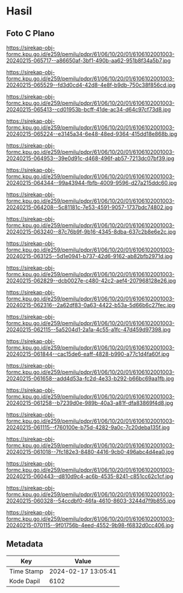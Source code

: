 # Hasil

## Foto C Plano

https://sirekap-obj-formc.kpu.go.id/e259/pemilu/pdpr/61/06/10/20/01/6106102001003-20240215-065717--a86650af-3bf1-490b-aa62-951b8f34a5b7.jpg

https://sirekap-obj-formc.kpu.go.id/e259/pemilu/pdpr/61/06/10/20/01/6106102001003-20240215-065529--fd3d0cd4-42d8-4e8f-b9db-750c38f856cd.jpg

https://sirekap-obj-formc.kpu.go.id/e259/pemilu/pdpr/61/06/10/20/01/6106102001003-20240215-065413--cd01953b-bcff-41de-ac34-d64c97cf73d8.jpg

https://sirekap-obj-formc.kpu.go.id/e259/pemilu/pdpr/61/06/10/20/01/6106102001003-20240215-065224--e3145a34-6e48-48ed-9364-415dd18e868b.jpg

https://sirekap-obj-formc.kpu.go.id/e259/pemilu/pdpr/61/06/10/20/01/6106102001003-20240215-064953--39e0d91c-d468-496f-ab57-7213dc07bf39.jpg

https://sirekap-obj-formc.kpu.go.id/e259/pemilu/pdpr/61/06/10/20/01/6106102001003-20240215-064344--99a43944-fbfb-4009-9596-d27a215ddc60.jpg

https://sirekap-obj-formc.kpu.go.id/e259/pemilu/pdpr/61/06/10/20/01/6106102001003-20240215-064208--5c81181c-7e53-4591-9057-1737bdc74802.jpg

https://sirekap-obj-formc.kpu.go.id/e259/pemilu/pdpr/61/06/10/20/01/6106102001003-20240215-063240--87c76b9f-9b16-4345-8dba-637c2b8e6e2c.jpg

https://sirekap-obj-formc.kpu.go.id/e259/pemilu/pdpr/61/06/10/20/01/6106102001003-20240215-063125--5d1e0941-b737-42d6-9162-ab82bfb2971d.jpg

https://sirekap-obj-formc.kpu.go.id/e259/pemilu/pdpr/61/06/10/20/01/6106102001003-20240215-062829--dcb0027e-c480-42c2-aef4-207968128e26.jpg

https://sirekap-obj-formc.kpu.go.id/e259/pemilu/pdpr/61/06/10/20/01/6106102001003-20240215-062316--2a62df83-0a63-4422-b53a-5d66b6c27fec.jpg

https://sirekap-obj-formc.kpu.go.id/e259/pemilu/pdpr/61/06/10/20/01/6106102001003-20240215-062115--5a5204d1-2a1a-4c55-a1fc-47d459d97398.jpg

https://sirekap-obj-formc.kpu.go.id/e259/pemilu/pdpr/61/06/10/20/01/6106102001003-20240215-061844--cac15de6-eaff-4828-b990-a77c1d4fa60f.jpg

https://sirekap-obj-formc.kpu.go.id/e259/pemilu/pdpr/61/06/10/20/01/6106102001003-20240215-061658--add4d53a-fc2d-4e33-b292-b66bc69aa1fb.jpg

https://sirekap-obj-formc.kpu.go.id/e259/pemilu/pdpr/61/06/10/20/01/6106102001003-20240215-061258--b7239d0e-989b-40a3-a81f-dfa83869f4d8.jpg

https://sirekap-obj-formc.kpu.go.id/e259/pemilu/pdpr/61/06/10/20/01/6106102001003-20240215-061115--f760100e-b75d-4282-9a0c-7c20deba135f.jpg

https://sirekap-obj-formc.kpu.go.id/e259/pemilu/pdpr/61/06/10/20/01/6106102001003-20240215-061018--7fc182e3-8480-4416-9cb0-496abc4d4ea0.jpg

https://sirekap-obj-formc.kpu.go.id/e259/pemilu/pdpr/61/06/10/20/01/6106102001003-20240215-060443--d810d9c4-ac6b-4535-8241-c851cc62c1cf.jpg

https://sirekap-obj-formc.kpu.go.id/e259/pemilu/pdpr/61/06/10/20/01/6106102001003-20240215-060328--54ccdbf0-46fa-4610-8603-3244d7f9b855.jpg

https://sirekap-obj-formc.kpu.go.id/e259/pemilu/pdpr/61/06/10/20/01/6106102001003-20240215-070115--9f01756b-4eed-4552-9b98-f6832d0cc406.jpg


## Metadata

| Key        | Value               |
| ---------- | ------------------- |
| Time Stamp | 2024-02-17 13:05:41 |
| Kode Dapil | 6102                |



